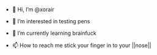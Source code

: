- 👋 Hi, I’m @xorair
- 👀 I’m interested in testing pens
- 🌱 I’m currently learning brainfuck

- 📫 How to reach me stick your finger in to your ||nose||
